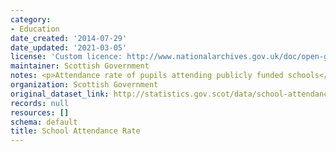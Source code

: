 ```yaml
---
category:
- Education
date_created: '2014-07-29'
date_updated: '2021-03-05'
license: 'Custom licence: http://www.nationalarchives.gov.uk/doc/open-government-licence/version/3/'
maintainer: Scottish Government
notes: <p>Attendance rate of pupils attending publicly funded schools</p>
organization: Scottish Government
original_dataset_link: http://statistics.gov.scot/data/school-attendance-rate
records: null
resources: []
schema: default
title: School Attendance Rate
---
```


